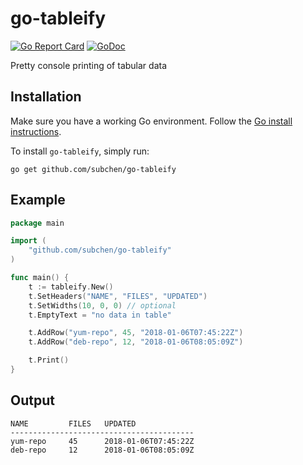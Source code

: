 # go-tableify

[![Go Report Card](https://goreportcard.com/badge/github.com/subchen/go-tableify)](https://goreportcard.com/report/github.com/subchen/go-tableify)
[![GoDoc](https://godoc.org/github.com/subchen/go-tableify?status.svg)](https://godoc.org/github.com/subchen/go-tableify)

Pretty console printing of tabular data

## Installation

Make sure you have a working Go environment. Follow the [Go install instructions](http://golang.org/doc/install.html).

To install `go-tableify`, simply run:

```
go get github.com/subchen/go-tableify
```

## Example

```go
package main

import (
	"github.com/subchen/go-tableify"
)

func main() {
	t := tableify.New()
	t.SetHeaders("NAME", "FILES", "UPDATED")
	t.SetWidths(10, 0, 0) // optional
	t.EmptyText = "no data in table"

	t.AddRow("yum-repo", 45, "2018-01-06T07:45:22Z")
	t.AddRow("deb-repo", 12, "2018-01-06T08:05:09Z")

	t.Print()
}
```

## Output
```
NAME         FILES   UPDATED
-----------------------------------------
yum-repo     45      2018-01-06T07:45:22Z
deb-repo     12      2018-01-06T08:05:09Z
```
